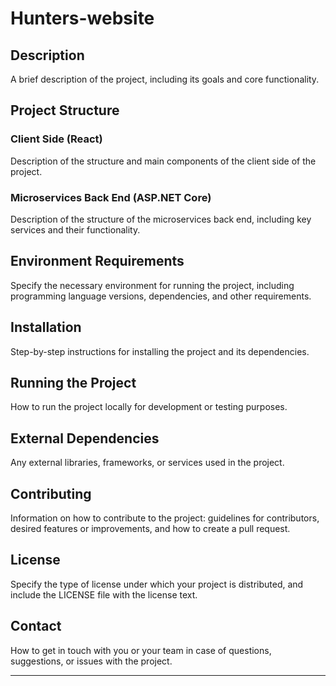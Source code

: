 # Hunters-website
## Description

A brief description of the project, including its goals and core functionality.

## Project Structure

### Client Side (React)

Description of the structure and main components of the client side of the project.

### Microservices Back End (ASP.NET Core)

Description of the structure of the microservices back end, including key services and their functionality.

## Environment Requirements

Specify the necessary environment for running the project, including programming language versions, dependencies, and other requirements.

## Installation

Step-by-step instructions for installing the project and its dependencies.

## Running the Project

How to run the project locally for development or testing purposes.

## External Dependencies

Any external libraries, frameworks, or services used in the project.

## Contributing

Information on how to contribute to the project: guidelines for contributors, desired features or improvements, and how to create a pull request.

## License

Specify the type of license under which your project is distributed, and include the LICENSE file with the license text.

## Contact

How to get in touch with you or your team in case of questions, suggestions, or issues with the project.

---
